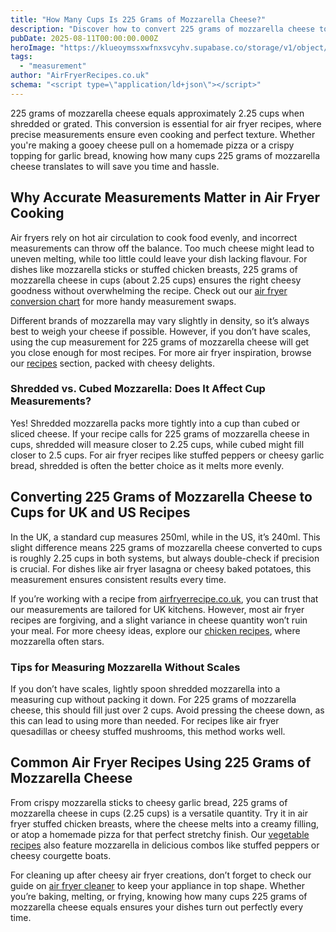 ```yaml
---
title: "How Many Cups Is 225 Grams of Mozzarella Cheese?"
description: "Discover how to convert 225 grams of mozzarella cheese to cups for perfect air fryer recipes every time. Get precise measurements now!"
pubDate: 2025-08-11T00:00:00.000Z
heroImage: "https://klueoymssxwfnxsvcyhv.supabase.co/storage/v1/object/public/md/how-many-cups-is-225-grams-of-mozzarella-cheese-c1a2fa11.png"
tags:
  - "measurement"
author: "AirFryerRecipes.co.uk"
schema: "<script type=\"application/ld+json\"></script>"
---
```


<p>225 grams of mozzarella cheese equals approximately 2.25 cups when shredded or grated. This conversion is essential for air fryer recipes, where precise measurements ensure even cooking and perfect texture. Whether you're making a gooey cheese pull on a homemade pizza or a crispy topping for garlic bread, knowing how many cups 225 grams of mozzarella cheese translates to will save you time and hassle.</p>

<h2>Why Accurate Measurements Matter in Air Fryer Cooking</h2>
<p>Air fryers rely on hot air circulation to cook food evenly, and incorrect measurements can throw off the balance. Too much cheese might lead to uneven melting, while too little could leave your dish lacking flavour. For dishes like mozzarella sticks or stuffed chicken breasts, 225 grams of mozzarella cheese in cups (about 2.25 cups) ensures the right cheesy goodness without overwhelming the recipe. Check out our <a href=https://www.airfryerrecipe.co.uk/air-fryer-conversion-chart>air fryer conversion chart</a> for more handy measurement swaps.</p>

<p>Different brands of mozzarella may vary slightly in density, so it’s always best to weigh your cheese if possible. However, if you don’t have scales, using the cup measurement for 225 grams of mozzarella cheese will get you close enough for most recipes. For more air fryer inspiration, browse our <a href=https://www.airfryerrecipe.co.uk/recipes>recipes</a> section, packed with cheesy delights.</p>

<h3>Shredded vs. Cubed Mozzarella: Does It Affect Cup Measurements?</h3>
<p>Yes! Shredded mozzarella packs more tightly into a cup than cubed or sliced cheese. If your recipe calls for 225 grams of mozzarella cheese in cups, shredded will measure closer to 2.25 cups, while cubed might fill closer to 2.5 cups. For air fryer recipes like stuffed peppers or cheesy garlic bread, shredded is often the better choice as it melts more evenly.</p>

<h2>Converting 225 Grams of Mozzarella Cheese to Cups for UK and US Recipes</h2>
<p>In the UK, a standard cup measures 250ml, while in the US, it’s 240ml. This slight difference means 225 grams of mozzarella cheese converted to cups is roughly 2.25 cups in both systems, but always double-check if precision is crucial. For dishes like air fryer lasagna or cheesy baked potatoes, this measurement ensures consistent results every time.</p>

<p>If you’re working with a recipe from <a href=https://www.airfryerrecipe.co.uk>airfryerrecipe.co.uk</a>, you can trust that our measurements are tailored for UK kitchens. However, most air fryer recipes are forgiving, and a slight variance in cheese quantity won’t ruin your meal. For more cheesy ideas, explore our <a href=https://www.airfryerrecipe.co.uk/recipe-category/chicken>chicken recipes</a>, where mozzarella often stars.</p>

<h3>Tips for Measuring Mozzarella Without Scales</h3>
<p>If you don’t have scales, lightly spoon shredded mozzarella into a measuring cup without packing it down. For 225 grams of mozzarella cheese, this should fill just over 2 cups. Avoid pressing the cheese down, as this can lead to using more than needed. For recipes like air fryer quesadillas or cheesy stuffed mushrooms, this method works well.</p>

<h2>Common Air Fryer Recipes Using 225 Grams of Mozzarella Cheese</h2>
<p>From crispy mozzarella sticks to cheesy garlic bread, 225 grams of mozzarella cheese in cups (2.25 cups) is a versatile quantity. Try it in air fryer stuffed chicken breasts, where the cheese melts into a creamy filling, or atop a homemade pizza for that perfect stretchy finish. Our <a href=https://www.airfryerrecipe.co.uk/recipe-category/vegetables>vegetable recipes</a> also feature mozzarella in delicious combos like stuffed peppers or cheesy courgette boats.</p>

<p>For cleaning up after cheesy air fryer creations, don’t forget to check our guide on <a href=https://www.airfryerrecipe.co.uk/air-fryer-cleaner>air fryer cleaner</a> to keep your appliance in top shape. Whether you’re baking, melting, or frying, knowing how many cups 225 grams of mozzarella cheese equals ensures your dishes turn out perfectly every time.</p>